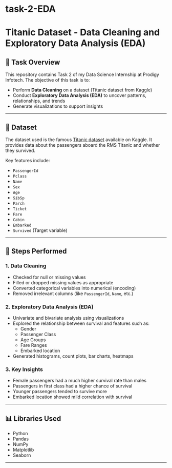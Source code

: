 # task-2-EDA

# Titanic Dataset - Data Cleaning and Exploratory Data Analysis (EDA)

## 📌 Task Overview

This repository contains Task 2 of my Data Science Internship at Prodigy Infotech. The objective of this task is to:

- Perform **Data Cleaning** on a dataset (Titanic dataset from Kaggle)
- Conduct **Exploratory Data Analysis (EDA)** to uncover patterns, relationships, and trends
- Generate visualizations to support insights

---

## 📂 Dataset

The dataset used is the famous [Titanic dataset](https://www.kaggle.com/c/titanic/data) available on Kaggle. It provides data about the passengers aboard the RMS Titanic and whether they survived.

Key features include:

- `PassengerId`
- `Pclass`
- `Name`
- `Sex`
- `Age`
- `SibSp`
- `Parch`
- `Ticket`
- `Fare`
- `Cabin`
- `Embarked`
- `Survived` (Target variable)

---

## 🔧 Steps Performed

### 1. Data Cleaning
- Checked for null or missing values
- Filled or dropped missing values as appropriate
- Converted categorical variables into numerical (encoding)
- Removed irrelevant columns (like `PassengerId`, `Name`, etc.)

### 2. Exploratory Data Analysis (EDA)
- Univariate and bivariate analysis using visualizations
- Explored the relationship between survival and features such as:
  - Gender
  - Passenger Class
  - Age Groups
  - Fare Ranges
  - Embarked location
- Generated histograms, count plots, bar charts, heatmaps

### 3. Key Insights
- Female passengers had a much higher survival rate than males
- Passengers in first class had a higher chance of survival
- Younger passengers tended to survive more
- Embarked location showed mild correlation with survival

---

## 📊 Libraries Used

- Python
- Pandas
- NumPy
- Matplotlib
- Seaborn

---

